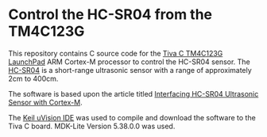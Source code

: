 # Control the HC-SR04 from the TM4C123G

This repository contains C source code for the [Tiva C TM4C123G LaunchPad](https://www.ti.com/tool/EK-TM4C123GXL) ARM Cortex-M processor to control the HC-SR04 sensor. The [HC-SR04](https://www.sparkfun.com/products/15569) is a short-range ultrasonic sensor with a range of approximately 2cm to 400cm.

The software is based upon the article titled [Interfacing HC-SR04 Ultrasonic Sensor with Cortex-M](http://cortex-m.com/hc-sr04-ultrasonic-module/).

The [Keil uVision IDE](https://www.keil.com/demo/eval/arm.htm) was used to compile and download the software to the Tiva C board. MDK-Lite Version 5.38.0.0 was used.
